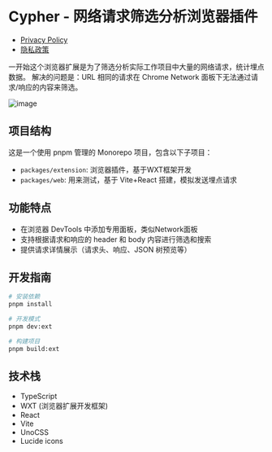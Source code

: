 # Cypher - 网络请求筛选分析浏览器插件

- [Privacy Policy](./privacy-policy.md)
- [隐私政策](./privacy-policy-zh.md)

一开始这个浏览器扩展是为了筛选分析实际工作项目中大量的网络请求，统计埋点数据。
解决的问题是：URL 相同的请求在 Chrome Network 面板下无法通过请求/响应的内容来筛选。

<img alt="image" src="https://github.com/user-attachments/assets/66a78973-f130-45a2-969d-6378d3d3452d" />

## 项目结构

这是一个使用 pnpm 管理的 Monorepo 项目，包含以下子项目：

- `packages/extension`: 浏览器插件，基于WXT框架开发
- `packages/web`: 用来测试，基于 Vite+React 搭建，模拟发送埋点请求

## 功能特点

- 在浏览器 DevTools 中添加专用面板，类似Network面板
- 支持根据请求和响应的 header 和 body 内容进行筛选和搜索
- 提供请求详情展示（请求头、响应、JSON 树预览等）

## 开发指南

```bash
# 安装依赖
pnpm install

# 开发模式
pnpm dev:ext

# 构建项目
pnpm build:ext
```

## 技术栈

- TypeScript
- WXT (浏览器扩展开发框架)
- React
- Vite
- UnoCSS
- Lucide icons
